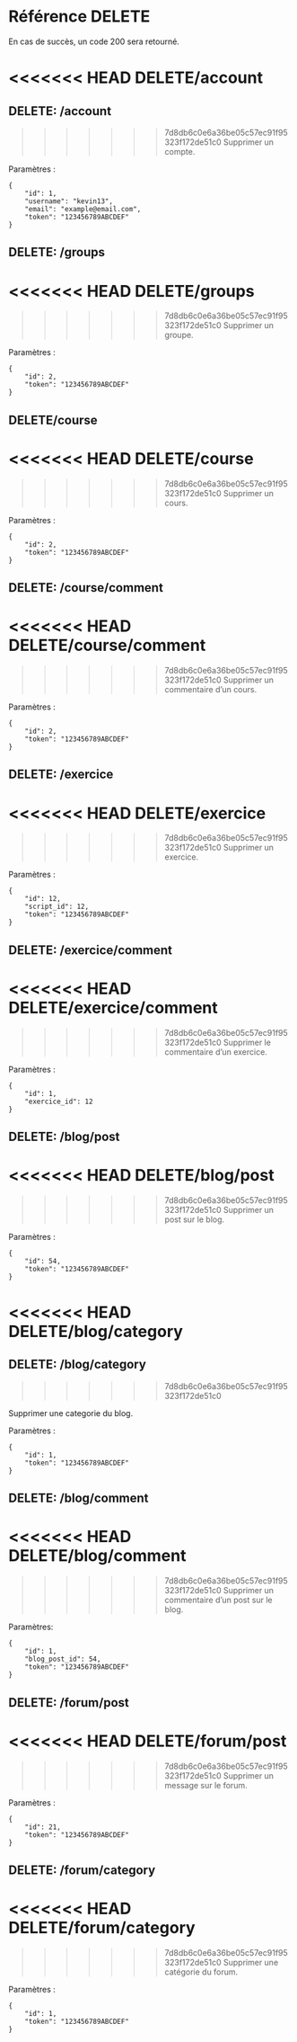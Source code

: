 Référence DELETE
================

En cas de succès, un code 200 sera retourné.

<<<<<<< HEAD
**DELETE/account**
=======
## DELETE: /account

>>>>>>> 7d8db6c0e6a36be05c57ec91f95323f172de51c0
Supprimer un compte.

Paramètres :

	{
		"id": 1,
		"username": "kevin13",
		"email": "example@email.com",
		"token": "123456789ABCDEF"
	}

## DELETE: /groups

<<<<<<< HEAD
**DELETE/groups**
=======
>>>>>>> 7d8db6c0e6a36be05c57ec91f95323f172de51c0
Supprimer un groupe.

Paramètres :

	{
		"id": 2,
		"token": "123456789ABCDEF"
	}

## DELETE/course

<<<<<<< HEAD
**DELETE/course**
=======
>>>>>>> 7d8db6c0e6a36be05c57ec91f95323f172de51c0
Supprimer un cours.

Paramètres :

	{
		"id": 2,
		"token": "123456789ABCDEF"
	}

## DELETE: /course/comment

<<<<<<< HEAD
**DELETE/course/comment**
=======
>>>>>>> 7d8db6c0e6a36be05c57ec91f95323f172de51c0
Supprimer un commentaire d’un cours.

Paramètres :

	{
		"id": 2,
		"token": "123456789ABCDEF"
	}

## DELETE: /exercice

<<<<<<< HEAD
**DELETE/exercice**
=======
>>>>>>> 7d8db6c0e6a36be05c57ec91f95323f172de51c0
Supprimer un exercice.

Paramètres :

	{
		"id": 12,
		"script_id": 12,
		"token": "123456789ABCDEF"
	}

## DELETE: /exercice/comment

<<<<<<< HEAD
**DELETE/exercice/comment**
=======
>>>>>>> 7d8db6c0e6a36be05c57ec91f95323f172de51c0
Supprimer le commentaire d’un exercice.

Paramètres :

	{
		"id": 1,
		"exercice_id": 12
	}

## DELETE: /blog/post

<<<<<<< HEAD
**DELETE/blog/post**
=======
>>>>>>> 7d8db6c0e6a36be05c57ec91f95323f172de51c0
Supprimer un post sur le blog.

Paramètres :

	{
		"id": 54,
		"token": "123456789ABCDEF"
	}

<<<<<<< HEAD
**DELETE/blog/category**
=======
## DELETE: /blog/category
>>>>>>> 7d8db6c0e6a36be05c57ec91f95323f172de51c0

Supprimer une categorie du blog.

Paramètres :

	{
		"id": 1,
		"token": "123456789ABCDEF"
	}

## DELETE: /blog/comment

<<<<<<< HEAD
**DELETE/blog/comment**
=======
>>>>>>> 7d8db6c0e6a36be05c57ec91f95323f172de51c0
Supprimer un commentaire d’un post sur le blog.

Paramètres:

	{
		"id": 1,
		"blog_post_id": 54,
		"token": "123456789ABCDEF"
	}

## DELETE: /forum/post

<<<<<<< HEAD
**DELETE/forum/post**
=======
>>>>>>> 7d8db6c0e6a36be05c57ec91f95323f172de51c0
Supprimer un message sur le forum.

Paramètres :

	{
		"id": 21,
		"token": "123456789ABCDEF"
	}

## DELETE: /forum/category

<<<<<<< HEAD
**DELETE/forum/category**
=======
>>>>>>> 7d8db6c0e6a36be05c57ec91f95323f172de51c0
Supprimer une catégorie du forum.

Paramètres :

	{
		"id": 1,
		"token": "123456789ABCDEF"
	}
